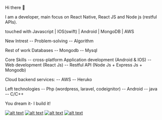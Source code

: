 Hi there 👋

I am a developer, main focus on React Native, React JS and Node js (restful APIs).

touched with
Javascript | IOS(swift) | Android | MongoDB | AWS

New Intrest
-- Problem-solving
-- Algorithm

Rest of work
Databases
-- Mongodb
-- Mysql

Core Skills
-- cross-platform Application development (Android & IOS)
-- Web development (React Js)
-- Restful API (Node Js + Express Js + Mongodb)

Cloud backend services:
-- AWS
-- Heruko

Left technologies
-- Php (wordpress, laravel, codeignitor)
-- Android
-- java
-- C/C++

You dream it- I build it!


[![alt text][1.1]][1]
[![alt text][2.1]][2]
[![alt text][3.1]][3]
[![alt text][4.1]][4]

[1.1]: https://img.icons8.com/cute-clipart/64/000000/twitter.png (twitter icon with padding)
[2.1]: https://img.icons8.com/fluent/48/000000/facebook-new.png (facebook icon with padding)
[3.1]: https://img.icons8.com/cute-clipart/64/000000/linkedin.png (linkedIn icon with padding)

[4.1]: https://img.icons8.com/cute-clipart/64/000000/instagram-new.png (linkedIn icon with padding)


[1]: https://twitter.com/iamawaisibrar
[2]: https://www.facebook.com/awais.ibrar/
[3]: https://www.linkedin.com/in/awais-ibrar-78874a148/
[4]: https://www.instagram.com/iamawais7/